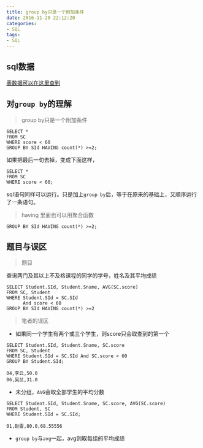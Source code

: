 ```yaml
---
title: group by只是一个附加条件
date: 2016-11-20 22:12:20
categories:
- SQL
tags:
- SQL
---
```


## sql数据

[表数据可以在这里查到](http://www.abble.top/2016/11/17/%E7%9B%B8%E5%85%B3%E5%AD%90%E6%9F%A5%E8%AF%A2%E5%92%8C%E4%B8%8D%E7%9B%B8%E5%85%B3%E5%AD%90%E6%9F%A5%E8%AF%A2/)

## 对`group by`的理解

> group by只是一个附加条件

```
SELECT *
FROM SC
WHERE score < 60
GROUP BY SId HAVING count(*) >=2;
```

如果把最后一句去掉，变成下面这样，
```
SELECT *
FROM SC
WHERE score < 60;
```
sql语句同样可以运行。只是加上`group by`后，等于在原来的基础上，又顺序运行了一条语句。

> having 里面也可以用聚合函数

```
GROUP BY SId HAVING count(*) >=2;
```

## 题目与误区

> 题目

查询两门及其以上不及格课程的同学的学号，姓名及其平均成绩

```
SELECT Student.SId, Student.Sname, AVG(SC.score)
FROM SC, Student
WHERE Student.SId = SC.SId
      And score < 60
GROUP BY SId HAVING count(*) >=2
```

> 笔者的误区

- 如果同一个学生有两个或三个学生，则score只会取查到的第一个


```
SELECT Student.SId, Student.Sname, SC.score
FROM SC, Student
WHERE Student.SId = SC.SId And SC.score < 60
GROUP BY Student.SId;
```
```
04,李云,50.0
06,吴兰,31.0
```

- 未分组，`AVG`会取全部学生的平均分数

```
SELECT Student.SId, Student.Sname, SC.score, AVG(SC.score)
FROM Student, SC
WHERE Student.SId = SC.SId;
```
```
01,赵雷,80.0,68.55556
```

- `group by`与`avg`一起，avg则取每组的平均成绩
